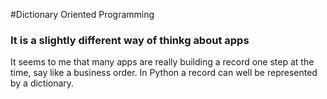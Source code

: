 #Dictionary Oriented Programming
### It is a slightly different way of thinkg about apps

It seems to me that many apps are really building a record one step at the time, say like a business order. In Python a record can well be represented by a dictionary.
